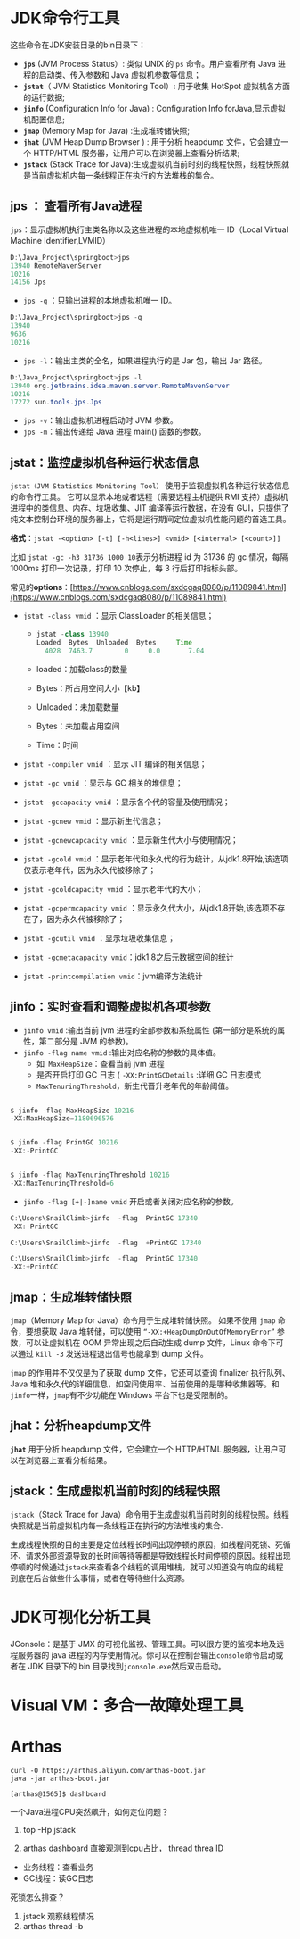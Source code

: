 # JDK命令行工具

这些命令在JDK安装目录的bin目录下：

- **`jps`** (JVM Process Status）: 类似 UNIX 的 `ps` 命令。用户查看所有 Java 进程的启动类、传入参数和 Java 虚拟机参数等信息；
- **`jstat`**（ JVM Statistics Monitoring Tool）: 用于收集 HotSpot 虚拟机各方面的运行数据;
- **`jinfo`** (Configuration Info for Java) : Configuration Info forJava,显示虚拟机配置信息;
- **`jmap`** (Memory Map for Java) :生成堆转储快照;
- **`jhat`** (JVM Heap Dump Browser ) : 用于分析 heapdump 文件，它会建立一个 HTTP/HTML 服务器，让用户可以在浏览器上查看分析结果;
- **`jstack`** (Stack Trace for Java):生成虚拟机当前时刻的线程快照，线程快照就是当前虚拟机内每一条线程正在执行的方法堆栈的集合。

## jps ： 查看所有Java进程

`jps`：显示虚拟机执行主类名称以及这些进程的本地虚拟机唯一 ID（Local Virtual Machine Identifier,LVMID）

```java
D:\Java_Project\springboot>jps
13940 RemoteMavenServer
10216
14156 Jps
```

- `jps -q` ：只输出进程的本地虚拟机唯一 ID。

```java
D:\Java_Project\springboot>jps -q
13940
9636
10216
```

- `jps -l`：输出主类的全名，如果进程执行的是 Jar 包，输出 Jar 路径。

```java
D:\Java_Project\springboot>jps -l
13940 org.jetbrains.idea.maven.server.RemoteMavenServer
10216
17272 sun.tools.jps.Jps
```

- `jps -v`：输出虚拟机进程启动时 JVM 参数。
- `jps -m`：输出传递给 Java 进程 main() 函数的参数。

## jstat：监控虚拟机各种运行状态信息

`jstat（JVM Statistics Monitoring Tool）` 使用于监视虚拟机各种运行状态信息的命令行工具。 它可以显示本地或者远程（需要远程主机提供 RMI 支持）虚拟机进程中的类信息、内存、垃圾收集、JIT 编译等运行数据，在没有 GUI，只提供了纯文本控制台环境的服务器上，它将是运行期间定位虚拟机性能问题的首选工具。

**格式**：`jstat -<option> [-t] [-h<lines>] <vmid> [<interval> [<count>]]`

比如 `jstat -gc -h3 31736 1000 10`表示分析进程 id 为 31736 的 gc 情况，每隔 1000ms 打印一次记录，打印 10 次停止，每 3 行后打印指标头部。

常见的**options**：[https://www.cnblogs.com/sxdcgaq8080/p/11089841.html](https://www.cnblogs.com/sxdcgaq8080/p/11089841.html)

- `jstat -class vmid` ：显示 ClassLoader 的相关信息；

  - ```java
    jstat -class 13940
    Loaded  Bytes  Unloaded  Bytes     Time
      4028  7463.7        0     0.0       7.04	
    ```

  - loaded：加载class的数量

  - Bytes：所占用空间大小【kb】

  - Unloaded：未加载数量

  - Bytes：未加载占用空间

  - Time：时间

- `jstat -compiler vmid` ：显示 JIT 编译的相关信息；
- `jstat -gc vmid` ：显示与 GC 相关的堆信息；
- `jstat -gccapacity vmid` ：显示各个代的容量及使用情况；
- `jstat -gcnew vmid` ：显示新生代信息；
- `jstat -gcnewcapcacity vmid` ：显示新生代大小与使用情况；
- `jstat -gcold vmid` ：显示老年代和永久代的行为统计，从jdk1.8开始,该选项仅表示老年代，因为永久代被移除了；
- `jstat -gcoldcapacity vmid` ：显示老年代的大小；
- `jstat -gcpermcapacity vmid` ：显示永久代大小，从jdk1.8开始,该选项不存在了，因为永久代被移除了；
- `jstat -gcutil vmid` ：显示垃圾收集信息；
- `jstat -gcmetacapacity vmid`：jdk1.8之后元数据空间的统计
- `jstat -printcompilation vmid`：jvm编译方法统计

## jinfo：实时查看和调整虚拟机各项参数

- `jinfo vmid` :输出当前 jvm 进程的全部参数和系统属性 (第一部分是系统的属性，第二部分是 JVM 的参数)。
- `jinfo -flag name vmid` :输出对应名称的参数的具体值。
  - 如` MaxHeapSize`：查看当前 jvm 进程
  - 是否开启打印 GC 日志 ( `-XX:PrintGCDetails` :详细 GC 日志模式
  - `MaxTenuringThreshold`，新生代晋升老年代的年龄阈值。

```java

$ jinfo -flag MaxHeapSize 10216
-XX:MaxHeapSize=1180696576


$ jinfo -flag PrintGC 10216
-XX:-PrintGC


$ jinfo -flag MaxTenuringThreshold 10216
-XX:MaxTenuringThreshold=6

```

- `jinfo -flag [+|-]name vmid` 开启或者关闭对应名称的参数。

```java
C:\Users\SnailClimb>jinfo  -flag  PrintGC 17340
-XX:-PrintGC

C:\Users\SnailClimb>jinfo  -flag  +PrintGC 17340

C:\Users\SnailClimb>jinfo  -flag  PrintGC 17340
-XX:+PrintGC
```

## jmap：生成堆转储快照

`jmap`（Memory Map for Java）命令用于生成堆转储快照。 如果不使用 `jmap` 命令，要想获取 Java 堆转储，可以使用 `“-XX:+HeapDumpOnOutOfMemoryError”` 参数，可以让虚拟机在 OOM 异常出现之后自动生成 dump 文件，Linux 命令下可以通过 `kill -3` 发送进程退出信号也能拿到 dump 文件。

`jmap` 的作用并不仅仅是为了获取 dump 文件，它还可以查询 finalizer 执行队列、Java 堆和永久代的详细信息，如空间使用率、当前使用的是哪种收集器等。和`jinfo`一样，`jmap`有不少功能在 Windows 平台下也是受限制的。



## jhat：分析heapdump文件

**`jhat`** 用于分析 heapdump 文件，它会建立一个 HTTP/HTML 服务器，让用户可以在浏览器上查看分析结果。

## jstack：生成虚拟机当前时刻的线程快照

`jstack`（Stack Trace for Java）命令用于生成虚拟机当前时刻的线程快照。线程快照就是当前虚拟机内每一条线程正在执行的方法堆栈的集合.

生成线程快照的目的主要是定位线程长时间出现停顿的原因，如线程间死锁、死循环、请求外部资源导致的长时间等待等都是导致线程长时间停顿的原因。线程出现停顿的时候通过`jstack`来查看各个线程的调用堆栈，就可以知道没有响应的线程到底在后台做些什么事情，或者在等待些什么资源。

# JDK可视化分析工具

JConsole：是基于 JMX 的可视化监视、管理工具。可以很方便的监视本地及远程服务器的 java 进程的内存使用情况。你可以在控制台输出`console`命令启动或者在 JDK 目录下的 bin 目录找到`jconsole.exe`然后双击启动。

# Visual VM：多合一故障处理工具



# Arthas

```
curl -O https://arthas.aliyun.com/arthas-boot.jar
java -jar arthas-boot.jar
```

```
[arthas@1565]$ dashboard
```

一个Java进程CPU突然飙升，如何定位问题？

1. top -Hp  jstack

2. arthas dashboard   直接观测到cpu占比，  thread threa ID

- 业务线程：查看业务
- GC线程：读GC日志

死锁怎么排查？

1. jstack 观察线程情况
2. arthas thread -b